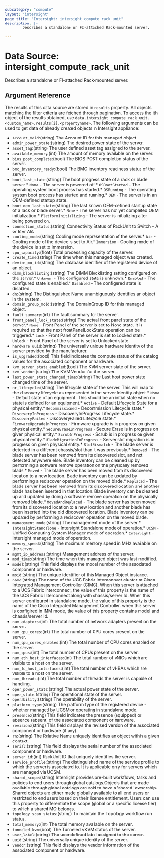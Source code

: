 ```yaml
---
subcategory: "compute"
layout: "intersight"
page_title: "Intersight: intersight_compute_rack_unit"
description: |-
        Describes a standalone or FI-attached Rack-mounted server.

---
```


# Data Source: intersight_compute_rack_unit
Describes a standalone or FI-attached Rack-mounted server.
## Argument Reference
The results of this data source are stored in `results` property.
All objects matching the filter criteria are fetched through pagination.
To access the ith object of the results obtained, use `data.intersight_compute_rack_unit.<custom_name>.results[i].<propertyname>`.
The following arguments can be used to get data of already created objects in Intersight appliance:
* `account_moid`:(string) The Account ID for this managed object. 
* `admin_power_state`:(string) The desired power state of the server. 
* `asset_tag`:(string) The user defined asset tag assigned to the server. 
* `available_memory`:(int) The amount of memory available on the server. 
* `bios_post_complete`:(bool) The BIOS POST completion status of the server. 
* `bmc_inventory_ready`:(bool) The BMC inventory readiness status of the server. 
* `boot_last_state`:(string) The boot progress state of a rack or blade server.* `None` - The server is powered off.* `OSBootStarted` - The operating system boot process has started.* `OSRunning` - The operating system boot process has started and running.* `OEM` - The server is in an OEM-defined startup state. 
* `boot_oem_last_state`:(string) The last known OEM-defined startup state of a rack or blade server.* `None` - The server has not yet completed OEM initialization.* `PlatformInitializing` - The server is initializing after being powered on. 
* `connection_status`:(string) Connectivity Status of RackUnit to Switch - A or B or AB. 
* `cooling_mode`:(string) Cooling mode representation of the server.* `Air` - Cooling mode of the device is set to Air.* `Immersion` - Cooling mode of the device is set to Immersion. 
* `cpu_capacity`:(float) Total processing capacity of the server. 
* `create_time`:(string) The time when this managed object was created. 
* `device_mo_id`:(string) The database identifier of the registered device of an object. 
* `dimm_blocklisting`:(string) The DIMM Blocklisting setting configured on the server.* `Unknown` - The configured state is unknown.* `Enabled` - The configured state is enabled.* `Disabled` - The configured state is disabled. 
* `dn`:(string) The Distinguished Name unambiguously identifies an object in the system. 
* `domain_group_moid`:(string) The DomainGroup ID for this managed object. 
* `fault_summary`:(int) The fault summary for the server. 
* `front_panel_lock_state`:(string) The actual front panel state of the server.* `None` - Front Panel of the server is set to None state. It is required so that the next frontPanelLockState operation can be triggered.* `Lock` - Front Panel of the server is set to Locked state.* `Unlock` - Front Panel of the server is set to Unlocked state. 
* `hardware_uuid`:(string) The universally unique hardware identity of the server provided by the manufacturer. 
* `is_upgraded`:(bool) This field indicates the compute status of the catalog values for the associated component or hardware. 
* `kvm_server_state_enabled`:(bool) The KVM server state of the server. 
* `kvm_vendor`:(string) The KVM Vendor for the server. 
* `last_power_state_changed_time`:(string) The Last host power state changed time of the server. 
* `nr_lifecycle`:(string) The lifecycle state of the server. This will map to the discovery lifecycle as represented in the server Identity object.* `None` - Default state of an equipment. This should be an initial state when no state is defined for an equipment.* `Active` - Default Lifecycle State for a physical entity.* `Decommissioned` - Decommission Lifecycle state.* `DiscoveryInProgress` - DiscoveryInProgress Lifecycle state.* `DiscoveryFailed` - DiscoveryFailed Lifecycle state.* `FirmwareUpgradeInProgress` - Firmware upgrade is in progress on given physical entity.* `SecureEraseInProgress` - Secure Erase is in progress on given physical entity.* `ScrubInProgress` - Scrub is in progress on given physical entity.* `BladeMigrationInProgress` - Server slot migration is in progress on given physical entity.* `SlotMismatch` - The blade server is detected in a different chassis/slot than it was previously.* `Removed` - The blade server has been removed from its discovered slot, and not detected anywhere else. Blade inventory can be cleaned up by performing a software remove operation on the physically removed blade.* `Moved` - The blade server has been moved from its discovered location to a new location. Blade inventory can be updated by performing a rediscover operation on the moved blade.* `Replaced` - The blade server has been removed from its discovered location and another blade has been inserted in that location. Blade inventory can be cleaned up and updated by doing a software remove operation on the physically removed blade.* `MovedAndReplaced` - The blade server has been moved from its discovered location to a new location and another blade has been inserted into the old discovered location. Blade inventory can be updated by performing a rediscover operation on the moved blade. 
* `management_mode`:(string) The management mode of the server.* `IntersightStandalone` - Intersight Standalone mode of operation.* `UCSM` - Unified Computing System Manager mode of operation.* `Intersight` - Intersight managed mode of operation. 
* `memory_speed`:(string) The maximum memory speed in MHz available on the server. 
* `mgmt_ip_address`:(string) Management address of the server. 
* `mod_time`:(string) The time when this managed object was last modified. 
* `model`:(string) This field displays the model number of the associated component or hardware. 
* `moid`:(string) The unique identifier of this Managed Object instance. 
* `name`:(string) The name of the UCS Fabric Interconnect cluster or Cisco Integrated Management Controller (CIMC). When this server is attached to a UCS Fabric Interconnect, the value of this property is the name of the UCS Fabric Interconnect along with chassis/server Id. When this server configured in standalone mode, the value of this property is the name of the Cisco Integrated Management Controller. when this server is configired in IMM mode, the value of this property contains model and chassis/server Id. 
* `num_adaptors`:(int) The total number of network adapters present on the server. 
* `num_cpu_cores`:(int) The total number of CPU cores present on the server. 
* `num_cpu_cores_enabled`:(int) The total number of CPU cores enabled on the server. 
* `num_cpus`:(int) The total number of CPUs present on the server. 
* `num_eth_host_interfaces`:(int) The total number of vNICs which are visible to a host on the server. 
* `num_fc_host_interfaces`:(int) The total number of vHBAs which are visible to a host on the server. 
* `num_threads`:(int) The total number of threads the server is capable of handling. 
* `oper_power_state`:(string) The actual power state of the server. 
* `oper_state`:(string) The operational state of the server. 
* `operability`:(string) The operability of the server. 
* `platform_type`:(string) The platform type of the registered device - whether managed by UCSM or operating in standalone mode. 
* `presence`:(string) This field indicates the presence (equipped) or absence (absent) of the associated component or hardware. 
* `revision`:(string) This field displays the revised version of the associated component or hardware (if any). 
* `rn`:(string) The Relative Name uniquely identifies an object within a given context. 
* `serial`:(string) This field displays the serial number of the associated component or hardware. 
* `server_id`:(int) RackUnit ID that uniquely identifies the server. 
* `service_profile`:(string) The distinguished name of the service profile to which the server is associated to. It is applicable only for servers which are managed via UCSM. 
* `shared_scope`:(string) Intersight provides pre-built workflows, tasks and policies to end users through global catalogs.Objects that are made available through global catalogs are said to have a 'shared' ownership. Shared objects are either made globally available to all end users or restricted to end users based on their license entitlement. Users can use this property to differentiate the scope (global or a specific license tier) to which a shared MO belongs. 
* `topology_scan_status`:(string) To maintain the Topology workflow run status. 
* `total_memory`:(int) The total memory available on the server. 
* `tunneled_kvm`:(bool) The Tunneled vKVM status of the server. 
* `user_label`:(string) The user defined label assigned to the server. 
* `uuid`:(string) The universally unique identity of the server. 
* `vendor`:(string) This field displays the vendor information of the associated component or hardware. 
 
